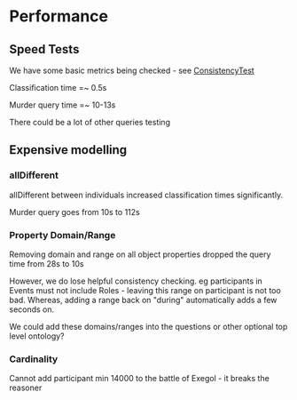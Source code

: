 # Performance

## Speed Tests
We have some basic metrics being checked - see [ConsistencyTest](../src/test/java/com/nickd/sw/ConsistencyTest.java)

Classification time =~ 0.5s

Murder query time =~ 10-13s

There could be a lot of other queries testing

## Expensive modelling

### allDifferent

allDifferent between individuals increased classification times significantly.

Murder query goes from 10s to 112s

### Property Domain/Range

Removing domain and range on all object properties dropped the query time from 28s to 10s

However, we do lose helpful consistency checking.
eg participants in Events must not include Roles - leaving this range on participant is not too bad.
Whereas, adding a range back on "during" automatically adds a few seconds on.

We could add these domains/ranges into the questions or other optional top level ontology?

### Cardinality
Cannot add participant min 14000 to the battle of Exegol - it breaks the reasoner